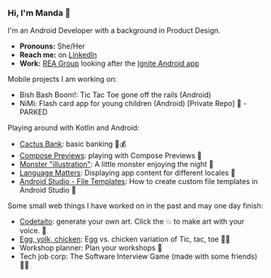 ### Hi, I'm Manda 👋 

I'm an Android Developer with a background in Product Design.

- **Pronouns:** She/Her
- **Reach me:** on [LinkedIn](https://www.linkedin.com/in/amandajarvinen/)
- **Work:** [REA Group](https://www.rea-group.com/) looking after the [Ignite Android app](https://play.google.com/store/apps/details?id=au.com.realestate.cxss&hl=en&gl=US)

Mobile projects I am working on:

- Bish Bash Boom!: Tic Tac Toe gone off the rails (Android)
- NiMi: Flash card app for young children (Android) [Private Repo] 🚸 - PARKED

Playing around with Kotlin and Android:

- [Cactus Bank](https://github.com/nimisaya/cactus-bank): basic banking 🌵💰
- [Compose Previews](https://github.com/nimisaya/android-previews): playing with Compose Previews 👀
- [Monster "illustration"](https://github.com/nimisaya/monster): A little monster enjoying the night 👾
- [Language Matters](https://github.com/nimisaya/Languagematters): Displaying app content for different locales 💬
- [Android Studio - File Templates](https://github.com/nimisaya/android-file-templates): How to create custom file templates in Android Studio 📂

  
Some small web things I have worked on in the past and may one day finish:

- [Codetaito](https://nimisaya.github.io/codetaito/#/): generate your own art. Click the 💥 to make art with your voice. 🎨
- [Egg, yolk, chicken](https://nimisaya.github.io/tic-tac-toe/): Egg vs. chicken variation of Tic, tac, toe 🥚🐔
- Workshop planner: Plan your workshops 🤔
- Tech job corp: The Software Interview Game (made with some friends)👨‍💻
